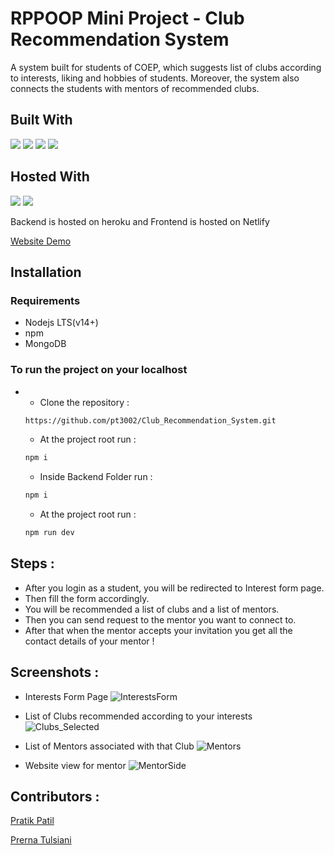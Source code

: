 # RPPOOP Mini Project - Club Recommendation System
A system built for students of COEP, which suggests list of clubs according to interests, liking and hobbies of students. Moreover, the system also connects the students with mentors of recommended clubs. 

## Built With
<p float = "left">
<img src="https://img.shields.io/badge/MongoDB-4EA94B?style=for-the-badge&logo=mongodb&logoColor=white"/>
<img src="https://img.shields.io/badge/Express.js-404D59?style=for-the-badge"/>
<img src="https://img.shields.io/badge/React-20232A?style=for-the-badge&logo=react&logoColor=61DAFB"/>
<img src="https://img.shields.io/badge/Node.js-43853D?style=for-the-badge&logo=node.js&logoColor=white"/>
</p>

## Hosted With
<p float = "left">
 <img src="https://img.shields.io/badge/Heroku-430098?style=for-the-badge&logo=heroku&logoColor=white"/>
 <img src="https://img.shields.io/badge/Netlify-00C7B7?style=for-the-badge&logo=netlify&logoColor=white"/>
</p>
<p>
  Backend is hosted on heroku and Frontend is hosted on Netlify
</p>
<p>
  <a href="https://club-recommendation-system.netlify.app/">Website Demo</a>
</p>

## Installation

### Requirements
* Nodejs LTS(v14+)
* npm
* MongoDB

### To run the project on your localhost
* 
    * Clone the repository : 
    ```sh 
    https://github.com/pt3002/Club_Recommendation_System.git
    ```
    * At the project root run : 
    ```sh 
    npm i
    ```
    * Inside Backend Folder run : 
    ```sh 
    npm i
    ```
    * At the project root run : 
    ```sh 
    npm run dev
    ```
    
## Steps :
* After you login as a student, you will be redirected to Interest form page.
* Then fill the form accordingly.
* You will be recommended a list of clubs and a list of mentors.
* Then you can send request to the mentor you want to connect to.
* After that when the mentor accepts your invitation you get all the contact details of your mentor !

## Screenshots : 
* Interests Form Page
![InterestsForm](https://user-images.githubusercontent.com/87142754/180200852-1b2319fa-f57f-43f9-b2e1-4120e35843d1.jpeg)

* List of Clubs recommended according to your interests
![Clubs_Selected](https://user-images.githubusercontent.com/87142754/180200888-46d75006-c92a-4f6b-b1d4-c9da82691256.jpeg)
* List of Mentors associated with that Club
![Mentors](https://user-images.githubusercontent.com/87142754/180200924-17604828-a43b-4c20-9437-26fe8a16af00.jpeg)
* Website view for mentor
![MentorSide](https://user-images.githubusercontent.com/87142754/180200957-e8700867-275f-4d16-91fc-c501e8f73500.jpeg)

## Contributors : 
<a href="https://github.com/ppatil002">Pratik Patil</a>

<a href="https://github.com/pt3002">Prerna Tulsiani</a>
    
    
